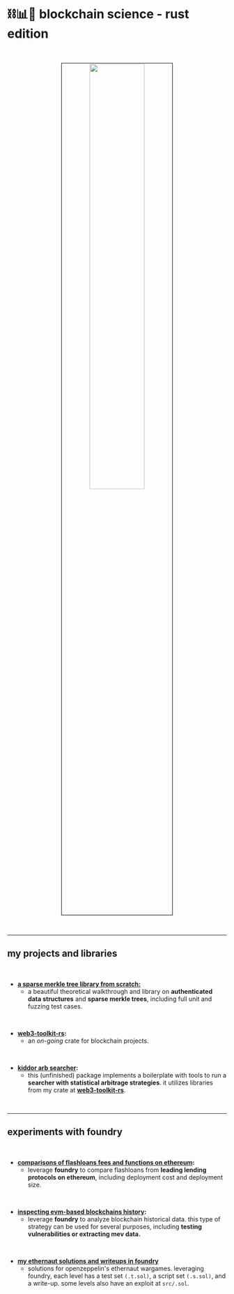 # ⛓📊🦀 blockchain science - rust edition


<br>

<p align="center">
<img src="https://github.com/go-outside-labs/blockchain-science-rs/assets/138340846/b0c64f91-f46d-4502-9c7f-2aac5dcd73e4" width="50%" align="center" style="padding:1px;border:1px solid black;"/>
 </p>

<br>


---


## my projects and libraries



<br>

* **[a sparse merkle tree library from scratch:](sparse-merkle-tree)**
  * a beautiful theoretical walkthrough and library on **authenticated data structures** and **sparse merkle trees**, including full unit and fuzzing test cases.

<br>


* **[web3-toolkit-rs](https://github.com/go-outside-labs/web3-toolkit-rs):**
  - an *on-going* crate for blockchain projects.

<br>


* **[kiddor arb searcher](kiddor-searcher-bot):**
  * this (unfinished) package implements a boilerplate with tools to run a **searcher with statistical arbitrage strategies**. it utilizes libraries from my crate at **[web3-toolkit-rs](https://github.com/go-outside-labs/web3-toolkit-rs)**.




<br>

---

## experiments with foundry

<br>

* **[comparisons of flashloans fees and functions on ethereum](foundry-flashloans):**
  * leverage **foundry** to compare flashloans from **leading lending protocols on ethereum**, including deployment cost and deployment size. 

<br>

* **[inspecting evm-based blockchains history](foundry-historical):**
  * leverage **foundry** to analyze blockchain historical data. this type of strategy can be used for several purposes, including **testing vulnerabilities or extracting mev data.**

<br>

* **[my ethernaut solutions and writeups in foundry](https://github.com/go-outside-labs/ethernaut-foundry-writeups-sol)**
  * solutions for openzeppelin's ethernaut wargames. leveraging foundry, each level has a test set `(.t.sol)`, a script set `(.s.sol)`, and a write-up. some levels also have an exploit at `src/.sol`.



<br>

